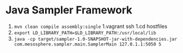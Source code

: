 # Java Sampler Framework

1. `mvn clean compile assembly:single`
1.vagrant ssh
1.cd hostfiles
1. `export LD_LIBRARY_PATH=$LD_LIBRARY_PATH:/usr/local/lib`
1. `java -cp target/sampler-1.0-SNAPSHOT-jar-with-dependencies.jar com.mesosphere.sampler.main.SamplerMain 127.0.1.1:5050 5 `

